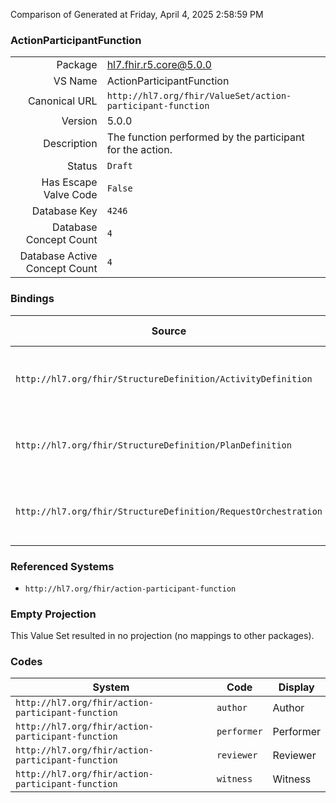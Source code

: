 Comparison of 
Generated at Friday, April 4, 2025 2:58:59 PM

### ActionParticipantFunction

|      |     |
| ---: | --- |
| Package | hl7.fhir.r5.core@5.0.0 |
| VS Name | ActionParticipantFunction |
| Canonical URL | `http://hl7.org/fhir/ValueSet/action-participant-function` |
| Version | 5.0.0 |
| Description | The function performed by the participant for the action. |
| Status | `Draft` |
| Has Escape Valve Code | `False` |
| Database Key | `4246` |
| Database Concept Count | `4` |
| Database Active Concept Count | `4` |
### Bindings

| Source | Element | Binding | Strength | Element Short |
| ------ | ------- | ------- | -------- | ------------- |
| `http://hl7.org/fhir/StructureDefinition/ActivityDefinition` | `ActivityDefinition.participant.function` | `http://hl7.org/fhir/ValueSet/action-participant-function` | `Example` | E.g. Author, Reviewer, Witness, etc |
| `http://hl7.org/fhir/StructureDefinition/PlanDefinition` | `PlanDefinition.action.participant.function` | `http://hl7.org/fhir/ValueSet/action-participant-function` | `Example` | E.g. Author, Reviewer, Witness, etc |
| `http://hl7.org/fhir/StructureDefinition/RequestOrchestration` | `RequestOrchestration.action.participant.function` | `http://hl7.org/fhir/ValueSet/action-participant-function` | `Example` | E.g. Author, Reviewer, Witness, etc |

### Referenced Systems

* `http://hl7.org/fhir/action-participant-function`
### Empty Projection

This Value Set resulted in no projection (no mappings to other packages).

### Codes

| System | Code | Display |
| ------ | ---- | ------- |
| `http://hl7.org/fhir/action-participant-function` | `author` | Author |
| `http://hl7.org/fhir/action-participant-function` | `performer` | Performer |
| `http://hl7.org/fhir/action-participant-function` | `reviewer` | Reviewer |
| `http://hl7.org/fhir/action-participant-function` | `witness` | Witness |
